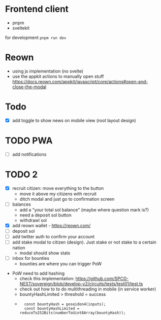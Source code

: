 # Frontend client

- pnpm
- sveltekit


for development
`pnpm run dev`


# Reown
- using js implementation (no svelte)
- use the appkit actions to manually open stuff https://docs.reown.com/appkit/javascript/core/actions#open-and-close-the-modal

# Todo
- [x] add toggle to show news on mobile view (root layout design)



# TODO PWA
- [ ] add notifications

# TODO 2
- [x] recruit citizen: move everything to the button
    - move it above my citizens with recruit
    - ditch modal and just go to confirmation screen
- [ ] balances
    - add a "your total sol balance" (maybe where question mark is?)
    - need a deposit sol button
    - withdrawl sol
- [x] add reown wallet - https://reown.com/
- [ ] deposit sol
- [ ] add twitter auth to confirm your account
- [ ] add stake modal to citizen (design). Just stake or not stake to a certain nation
    - modal should show stats
- [ ] inbox for bounties
    - bounties are where you can trigger PoW


- PoW need to add hashing
    - check this implementation: https://github.com/SPCG-NEST/sovereign/blob/develop-v2/circuits/tests/test01/test.ts
    - check out how to to do multithreading in mobile (in service worker)
    - bountyHashLimited > threshold = success
    - ```
        const bountyHash = poseidon4(inputs);
        const bountyHashLimited = reduceTo252Bits(numberToUint8Array(bountyHash));
        ```

    
